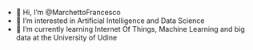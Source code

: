 - 👋 Hi, I’m @MarchettoFrancesco
- 👀 I’m interested in Artificial Intelligence and Data Science
- 🌱 I’m currently learning Internet Of Things, Machine Learning and big data at the University of Udine

<!---
MarchettoFrancesco/MarchettoFrancesco is a ✨ special ✨ repository because its `README.md` (this file) appears on your GitHub profile.
You can click the Preview link to take a look at your changes.
--->

